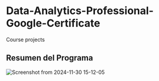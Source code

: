 # Data-Analytics-Professional-Google-Certificate
Course projects
##  Resumen del Programa
![Screenshot from 2024-11-30 15-12-05](https://github.com/user-attachments/assets/1da1b54d-9f2c-4b7f-9f9b-62b20fce18e4)
